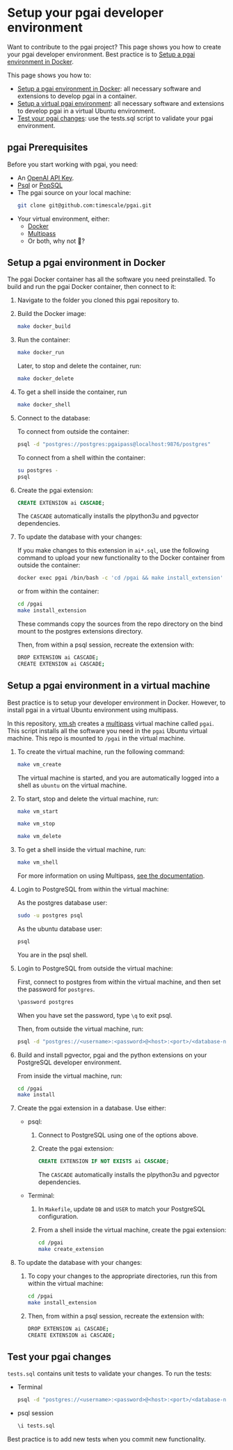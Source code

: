 # Setup your pgai developer environment

Want to contribute to the pgai project? This page shows you how to create your pgai developer environment. Best practice is to
[Setup a pgai environment in Docker](#setup-a-pgai-environment-in-docker). 

This page shows you how to:

- [Setup a pgai environment in Docker](#setup-a-pgai-environment-in-docker): all necessary software and extensions to 
  develop pgai in a container.
- [Setup a virtual pgai environment](#setup-a-pgai-environment-in-a-virtual-machine): all necessary software and extensions to 
  develop pgai in a virtual Ubuntu environment.   
- [Test your pgai changes](#test-your-pgai-changes): use the tests.sql script to validate your pgai environment.

## pgai Prerequisites

Before you start working with pgai, you need:

* An [OpenAI API Key](https://platform.openai.com/api-keys).
* [Psql](https://www.timescale.com/blog/how-to-install-psql-on-mac-ubuntu-debian-windows/) or [PopSQL](https://docs.timescale.com/use-timescale/latest/popsql/)
* The pgai source on your local machine:
   ```bash
   git clone git@github.com:timescale/pgai.git
   ```
* Your virtual environment, either:
    * [Docker](https://docs.docker.com/get-docker/)
    * [Multipass](https://multipass.run/)
    * Or both, why not :metal:? 

## Setup a pgai environment in Docker

The pgai Docker container has all the software you need preinstalled. To build and run the
pgai Docker container, then connect to it:


1. Navigate to the folder you cloned this pgai repository to.

1. Build the Docker image:

   ```bash
   make docker_build
   ```

1. Run the container:

   ```bash
   make docker_run
   ```
   Later, to stop and delete the container, run:
   ```bash
   make docker_delete
   ```

1. To get a shell inside the container, run
   
   ```bash
   make docker_shell
   ```

1. Connect to the database:

   To connect from outside the container:
   ```bash
   psql -d "postgres://postgres:pgaipass@localhost:9876/postgres"
   ```
   To connect from a shell within the container:
   ```bash
   su postgres -
   psql
   ```

1. Create the pgai extension:

    ```sql
    CREATE EXTENSION ai CASCADE;
    ```
   The `CASCADE` automatically installs the plpython3u and pgvector dependencies.

1. To update the database with your changes:

   If you make changes to this extension in `ai*.sql`, use the following command to upload
   your new functionality to the Docker container from outside the container:
   
   ```bash
   docker exec pgai /bin/bash -c 'cd /pgai && make install_extension'
   ```
   or from within the container:
   ```bash
   cd /pgai
   make install_extension
   ```

   These commands copy the sources from the repo directory on the bind mount to
   the postgres extensions directory.

   Then, from within a psql session, recreate the extension with:
   ```bash
   DROP EXTENSION ai CASCADE;
   CREATE EXTENSION ai CASCADE;
   ```

## Setup a pgai environment in a virtual machine

Best practice is to setup your developer environment in Docker. However, to install pgai in a virtual
Ubuntu environment using multipass.

In this repository, [vm.sh](./vm.sh) creates a [multipass](https://multipass.run/) virtual machine called `pgai`. This script
installs all the software you need in the `pgai` Ubuntu virtual
machine. This repo is mounted to `/pgai` in the virtual machine.

1. To create the virtual machine, run the following command:

   ```bash
   make vm_create
   ```

   The virtual machine is started, and you are automatically logged into a shell as `ubuntu` on the virtual machine. 

1. To start, stop and delete the virtual machine, run:

   ```bash
   make vm_start
   ```

   ```bash
   make vm_stop
   ```

   ```bash
   make vm_delete
   ```

1. To get a shell inside the virtual machine, run:

   ```bash
   make vm_shell
   ```
   For more information on using Multipass, [see the documentation](https://multipass.run/docs/use-an-instance).

1. Login to PostgreSQL from within the virtual machine:

   As the postgres database user:
   ```bash
   sudo -u postgres psql
   ```
   As the ubuntu database user:
   ```bash
   psql
   ```
   You are in the psql shell.

1. Login to PostgreSQL from outside the virtual machine:
   
   First, connect to postgres from within the virtual machine, and then set the password for `postgres`. 
   ```bash
   \password postgres
   ```

   When you have set the password, type `\q` to exit psql.

   Then, from outside the virtual machine, run:
   ```bash
   psql -d "postgres://<username>:<password>@<host>:<port>/<database-name>"
   ```

1. Build and install pgvector, pgai and the python extensions on your PostgreSQL developer
   environment.

    From inside the virtual machine, run:
    ```bash
    cd /pgai
    make install
    ```

1. Create the pgai extension in a database. Use either:

    - psql:
        1. Connect to PostgreSQL using one of the options above.

        1. Create the pgai extension:

            ```sql
            CREATE EXTENSION IF NOT EXISTS ai CASCADE;
            ```

           The `CASCADE` automatically installs the plpython3u and pgvector dependencies.

    - Terminal:
        1. In `Makefile`, update `DB` and `USER` to match your PostgreSQL configuration.
        1. From a shell inside the virtual machine, create the pgai extension:

           ```bash
           cd /pgai
           make create_extension
           ```

1. To update the database with your changes:

    1. To copy your changes to the appropriate directories, run this from within the virtual machine:
       ```bash
       cd /pgai
       make install_extension
       ```
    1. Then, from within a psql session, recreate the extension with:
       ```bash
       DROP EXTENSION ai CASCADE;
       CREATE EXTENSION ai CASCADE;
       ```

## Test your pgai changes

`tests.sql` contains unit tests to validate your changes. To run the tests:

- Terminal
    ```bash
    psql -d "postgres://<username>:<password>@<host>:<port>/<database-name>" -v OPENAI_API_KEY=$OPENAI_API_KEY -f tests.sql
    ```

- psql session

    ```sql
    \i tests.sql
    ```

Best practice is to add new tests when you commit new functionality.


